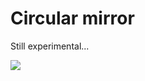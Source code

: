 Circular mirror
==============

Still experimental...

<img src="http://i.stack.imgur.com/qORJp.png">
